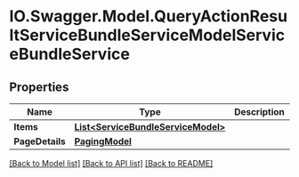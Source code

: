 # IO.Swagger.Model.QueryActionResultServiceBundleServiceModelServiceBundleService
## Properties

Name | Type | Description | Notes
------------ | ------------- | ------------- | -------------
**Items** | [**List&lt;ServiceBundleServiceModel&gt;**](ServiceBundleServiceModel.md) |  | [optional] 
**PageDetails** | [**PagingModel**](PagingModel.md) |  | [optional] 

[[Back to Model list]](../README.md#documentation-for-models) [[Back to API list]](../README.md#documentation-for-api-endpoints) [[Back to README]](../README.md)

